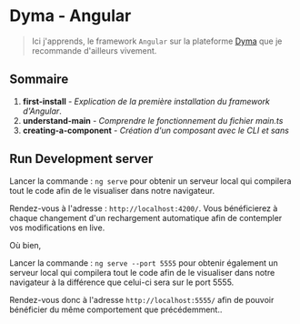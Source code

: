 # Dyma - Angular
> Ici j'apprends, le framework `Angular` sur la plateforme [Dyma](https://dyma.fr) que je recommande d'ailleurs vivement.

## Sommaire
1. **first-install** - *Explication de la première installation du framework d'Angular*.
2. **understand-main** - *Comprendre le fonctionnement du fichier main.ts*
3. **creating-a-component** - *Création d'un composant avec le CLI et sans*

## Run Development server

Lancer la commande : ``` ng serve ``` pour obtenir un serveur local qui compilera tout le code afin de le visualiser dans notre navigateur. 

Rendez-vous à l'adresse : `http://localhost:4200/`. Vous bénéficierez à chaque changement d'un rechargement automatique afin de contempler vos modifications en live.

Où bien, 

Lancer la commande : ``` ng serve --port 5555 ``` pour obtenir également un serveur local qui compilera tout le code afin de le visualiser dans notre navigateur à la différence que celui-ci sera sur le port 5555. 

Rendez-vous donc à l'adresse `http://localhost:5555/` afin de pouvoir bénéficier du même comportement que précédemment..